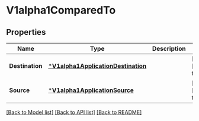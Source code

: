 # V1alpha1ComparedTo

## Properties
Name | Type | Description | Notes
------------ | ------------- | ------------- | -------------
**Destination** | [***V1alpha1ApplicationDestination**](v1alpha1ApplicationDestination.md) |  | [optional] [default to null]
**Source** | [***V1alpha1ApplicationSource**](v1alpha1ApplicationSource.md) |  | [optional] [default to null]

[[Back to Model list]](../README.md#documentation-for-models) [[Back to API list]](../README.md#documentation-for-api-endpoints) [[Back to README]](../README.md)


